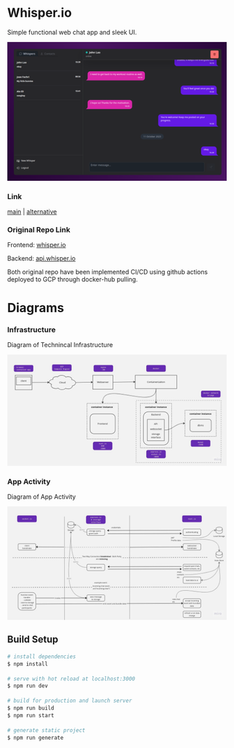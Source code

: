 # Whisper.io  

Simple functional web chat app and sleek UI.  

![Screenshot App](/MD-assets/ss.png)

### Link

[main](http://asrofil-fachrul-riidlo.sanberdev.com/) | [alternative](http://34.101.112.132/)

### Original Repo Link  

Frontend: [whisper.io](https://github.com/asrofilfachrulr/whisper.io)

Backend: [api.whisper.io](https://github.com/asrofilfachrulr/whisper.io)

Both original repo have been implemented CI/CD using github actions deployed to GCP through docker-hub pulling.

# Diagrams  

### Infrastructure

Diagram of Technincal Infrastructure

![Diagram](/MD-assets/infra.jpg)

### App Activity

Diagram of App Activity

![Diagram](/MD-assets/activity.jpg)

## Build Setup

```bash
# install dependencies
$ npm install

# serve with hot reload at localhost:3000
$ npm run dev

# build for production and launch server
$ npm run build
$ npm run start

# generate static project
$ npm run generate
```

